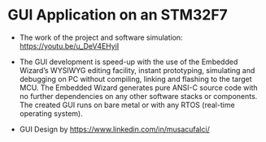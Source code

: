 # GUI Application on an STM32F7

- The work of the project and software simulation:  https://youtu.be/u_DeV4EHyiI
- The GUI development is speed-up with the use of the Embedded Wizard’s WYSIWYG editing facility, instant prototyping, simulating and debugging on PC without compiling, linking and flashing to the target MCU. The Embedded Wizard generates pure ANSI-C source code with no further dependencies on any other software stacks or components. The created GUI runs on bare metal or with any RTOS (real-time operating system).

- GUI Design by https://www.linkedin.com/in/musacufalci/

